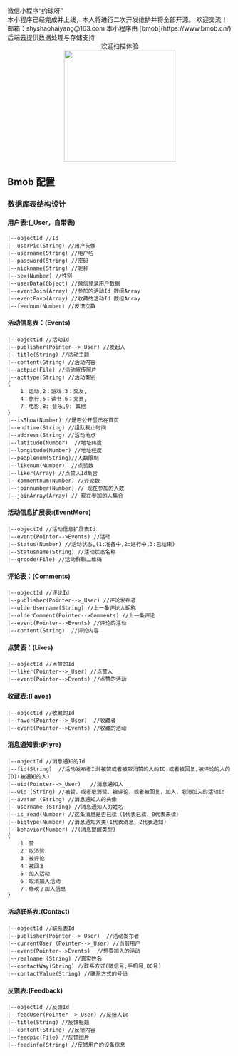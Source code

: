 

<div>微信小程序“约球呀”</div>
本小程序已经完成并上线，本人将进行二次开发维护并将全部开源。
欢迎交流！
邮箱：shyshaohaiyang@163.com
本小程序由 [bmob](https://www.bmob.cn/) 后端云提供数据处理与存储支持



<center>
欢迎扫描体验
<center>

</center>
<img src="http://i2.bvimg.com/641261/1b9c083813a433d6.jpg" width="250px" />
</center>



## Bmob 配置

### 数据库表结构设计

#### 用户表:(_User，自带表)

	|--objectId //Id
	|--userPic(String) //用户头像
	|--username(String) //用户名
	|--password(String) //密码
	|--nickname(String) //昵称
	|--sex(Number) //性别
	|--userData(Object) //微信登录用户数据
	|--eventJoin(Array) //参加的活动Id 数组Array
	|--eventFavo(Array) //收藏的活动Id 数组Array
    |--feednum(Number) //反馈次数

#### 活动信息表：(Events)

    |--objectId //活动Id
	|--publisher(Pointer-->_User) //发起人
	|--title(String) //活动主题
	|--content(String) //活动内容
	|--actpic(File) //活动宣传照片
	|--acttype(String) //活动类别
    {
        1：运动,2：游戏,3：交友,
        4：旅行,5：读书,6：竞赛,
        7：电影,8: 音乐,9: 其他
    }
    |--isShow(Number) //是否公开显示在首页
	|--endtime(String) //组队截止时间
	|--address(String) //活动地点
	|--latitude(Number)  //地址纬度
	|--longitude(Number) //地址经度
	|--peoplenum(String)//人数限制
	|--likenum(Number)  //点赞数
	|--liker(Array) //点赞人Id集合
	|--commentnum(Number) //评论数
	|--joinnumber(Number) // 现在参加的人数
	|--joinArray(Array) // 现在参加的人集合

#### 活动信息扩展表:(EventMore)

	|--objectId //活动信息扩展表Id
	|--event(Pointer-->Events) //活动
	|--Status(Number) //活动状态,(1:准备中,2:进行中,3:已结束)
	|--Statusname(String) //活动状态名称
	|--qrcode(File) //活动群聊二维码

#### 评论表：(Comments)

	|--objectId //评论Id
	|--publisher(Pointer-->_User) //评论发布者
	|--olderUsername(String) //上一条评论人昵称
	|--olderComment(Pointer-->Comments) //上一条评论
	|--event(Pointer-->Events) //评论的活动
	|--content(String)  //评论内容

#### 点赞表：(Likes)

	|--objectId //点赞的Id
	|--liker(Pointer-->_User) //点赞人
	|--event(Pointer-->Events) //点赞的活动

#### 收藏表:(Favos)

	|--objectId //收藏的Id
	|--favor(Pointer-->_User)  //收藏者
	|--event(Pointer-->Events) //收藏的活动

#### 消息通知表:(Plyre)

    |--objectId //消息通知的Id
	|--fid(String)  //活动发布者Id(被赞或者被取消赞的人的ID,或者被回复,被评论的人的ID)(被通知的人)
	|--uid(Pointer-->_User)   //消息通知人
	|--wid (String) //被赞，或者取消赞，被评论，或者被回复，加入，取消加入的活动id
	|--avatar (String) //消息通知人的头像
	|--username (String) //消息通知人的姓名
	|--is_read(Number) //这条消息是否已读（1代表已读，0代表未读）
	|--bigtype(Number) //消息通知大类(1代表消息，2代表通知)
	|--behavior(Number) //(消息提醒类型)
	{
		1：赞
		2：取消赞
		3：被评论
		4：被回复
		5：加入活动
		6：取消加入活动
		7：修改了加入信息
	}

#### 活动联系表:(Contact)

	|--objectId //联系表Id
	|--publisher(Pointer-->_User)  //活动发布者
	|--currentUser (Pointer-->_User) //当前用户
	|--event(Pointer-->Events)  //想要加入的活动
	|--realname (String) //真实姓名
	|--contactWay(String) //联系方式(微信号,手机号,QQ号)
	|--contactValue(String) //联系方式的号码

#### 反馈表:(Feedback)

	|--objectId //反馈Id
	|--feedUser(Pointer-->_User) //反馈人Id
	|--title(String) //反馈标题
	|--content(String) //反馈内容
	|--feedpic(File) //反馈图片
	|--feedinfo(String) //反馈用户的设备信息 	





